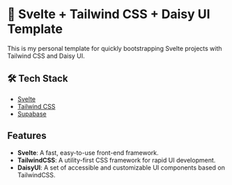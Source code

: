 # 🚀 Svelte + Tailwind CSS + Daisy UI Template

This is my personal template for quickly bootstrapping Svelte projects with Tailwind CSS and Daisy UI.

## 🛠️ Tech Stack

- [Svelte](https://svelte.dev/)
- [Tailwind CSS](https://tailwindcss.com/)
- [Supabase](https://supabase.com/)

## Features

- **Svelte**: A fast, easy-to-use front-end framework.
- **TailwindCSS**: A utility-first CSS framework for rapid UI development.
- **DaisyUI**: A set of accessible and customizable UI components based on TailwindCSS.
